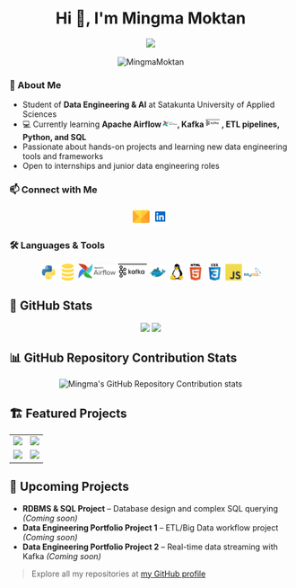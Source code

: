 <h1 align="center">Hi 👋, I'm Mingma Moktan</h1>

<p align="center">
  <img src="https://raw.githubusercontent.com/MingmaMoktan/Mingma-Moktan/main/assets/work.gif" width="400"/>
</p>

<p align="center">
  <img src="https://komarev.com/ghpvc/?username=MingmaMoktan&label=Profile%20views&color=0e75b6&style=flat" alt="MingmaMoktan" />
</p>

### 🔭 About Me
- Student of **Data Engineering & AI** at Satakunta University of Applied Sciences  
- 💻 Currently learning **Apache Airflow <img src="Assets/Apache_airflow.png" width="25" />, Kafka <img src="Assets/Apache_kafka.png" width="25" /> , ETL pipelines, Python, and SQL**  
- Passionate about hands-on projects and learning new data engineering tools and frameworks  
- Open to internships and junior data engineering roles  

### 📫 Connect with Me
<p align="center">
  <a href="mailto:mingma.moktan0831@gmail.com"><img src="Assets/Email_icon.png" width="30" /></a>
  <a href="https://www.linkedin.com/in/mingma-moktan"><img src="Assets/LinkedIn.png" width="30" /></a>
</p>

### 🛠 Languages & Tools
<p align="center">
  <code><img height="30" src="https://raw.githubusercontent.com/devicons/devicon/master/icons/python/python-original.svg"></code>
  <code><img height="30" src="https://raw.githubusercontent.com/devicons/devicon/master/icons/sql/sql-original.svg"></code>
  <code><img height="30" src="Assets/Apache_airflow.png"></code>
  <code><img height="30" src="Assets/Apache_kafka.png"></code>
  <code><img height="30" src="https://raw.githubusercontent.com/devicons/devicon/master/icons/docker/docker-original.svg"></code>
  <code><img height="30" src="https://raw.githubusercontent.com/devicons/devicon/master/icons/linux/linux-original.svg"></code>
  <code><img height="30" src="https://raw.githubusercontent.com/devicons/devicon/master/icons/html5/html5-original-wordmark.svg"></code>
  <code><img height="30" src="https://raw.githubusercontent.com/devicons/devicon/master/icons/css3/css3-original-wordmark.svg"></code>
  <code><img height="30" src="https://raw.githubusercontent.com/devicons/devicon/master/icons/javascript/javascript-original.svg"></code>
  <code><img height="30" src="https://raw.githubusercontent.com/devicons/devicon/master/icons/mysql/mysql-original-wordmark.svg"></code>
</p>

## 🚀 GitHub Stats
<p align="center">
  <img src="https://github-readme-stats.vercel.app/api?username=MingmaMoktan&show_icons=true&count_private=true&theme=swift" />
  <img src="https://github-readme-stats.vercel.app/api/top-langs/?username=MingmaMoktan&layout=compact&theme=swift" />
</p>

## 📊 GitHub Repository Contribution Stats
<p align="center">
  <img src="https://github-contributor-stats.vercel.app/api?username=MingmaMoktan&combine_all_yearly_contributions=true&hide=B,B%2B&hide_contributor_rank=false&limit=10&order_by=contributions" alt="Mingma's GitHub Repository Contribution stats" />
</p>

## 🏗 Featured Projects
<table align="center">
  <tr>
    <td width="50%" align="center">
      <a href="https://github.com/MingmaMoktan/ETL_Project_1">
        <img src="https://github-readme-stats.vercel.app/api/pin/?username=MingmaMoktan&repo=ETL_Project_1&cache_seconds=1" />
      </a>
    </td>
    <td width="50%" align="center">
      <a href="https://github.com/MingmaMoktan/Automated_backup_script">
        <img src="https://github-readme-stats.vercel.app/api/pin/?username=MingmaMoktan&repo=Automated_backup_script&cache_seconds=1" />
      </a>
    </td>
  </tr>
  <tr>
    <td width="50%" align="center">
      <a href="https://github.com/MingmaMoktan/Spotify_clone">
        <img src="https://github-readme-stats.vercel.app/api/pin/?username=MingmaMoktan&repo=Spotify_clone&cache_seconds=1" />
      </a>
    </td>
    <td width="50%" align="center">
      <a href="https://github.com/MingmaMoktan/My_Py_Projects">
        <img src="https://github-readme-stats.vercel.app/api/pin/?username=MingmaMoktan&repo=My_Py_Projects&cache_seconds=1" />
      </a>
    </td>
  </tr>
</table>

## 🔧 Upcoming Projects
- **RDBMS & SQL Project** – Database design and complex SQL querying *(Coming soon)*  
- **Data Engineering Portfolio Project 1** – ETL/Big Data workflow project *(Coming soon)*  
- **Data Engineering Portfolio Project 2** – Real-time data streaming with Kafka *(Coming soon)*  

> Explore all my repositories at [my GitHub profile](https://github.com/MingmaMoktan/Mingma-Moktan)